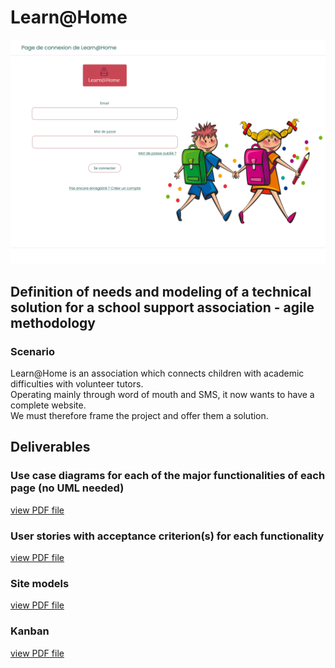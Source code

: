 # Learn@Home

![Login Page](./Learn@Home_desktop-connexion.png)

## Definition of needs and modeling of a technical solution for a school support association - agile methodology

### Scenario

Learn@Home is an association which connects children with academic difficulties with volunteer tutors. \
Operating mainly through word of mouth and SMS, it now wants to have a complete website. \
We must therefore frame the project and offer them a solution.

## Deliverables

### Use case diagrams for each of the major functionalities of each page (no UML needed)

[view PDF file](./Learn@Home_use-case-diagrams.pdf)

### User stories with acceptance criterion(s) for each functionality

[view PDF file](./Learn@Home_user-stories.pdf)

### Site models

[view PDF file](./Learn@Home_models.pdf)

### Kanban

[view PDF file](./Learn@Home_Kanban.pdf)